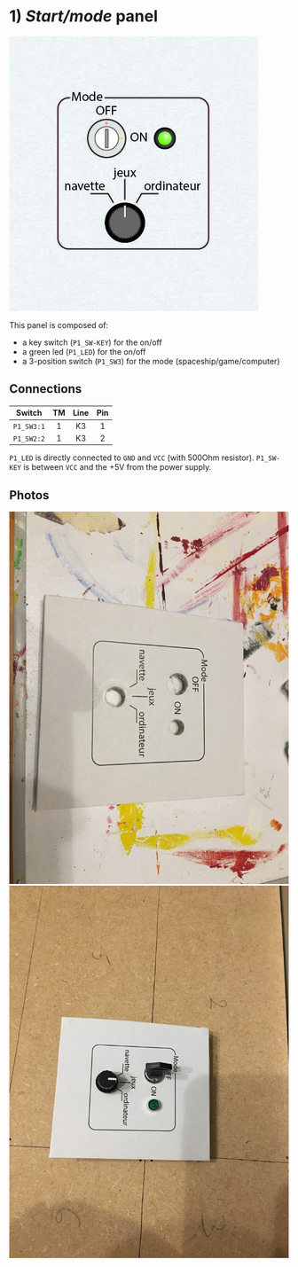 # 1) *Start/mode* panel

![panel](design-1.jpg)

This panel is composed of:
- a key switch (`P1_SW-KEY`) for the on/off
- a green led (`P1_LED`) for the on/off
- a 3-position switch (`P1_SW3`) for the mode (spaceship/game/computer)

## Connections

| Switch     | TM | Line | Pin |
|:----------:|:--:|:----:|:---:|
| `P1_SW3:1` | 1  |  K3  | 1   |
| `P1_SW2:2` | 1  |  K3  | 2   |

`P1_LED` is directly connected to `GND` and `VCC` (with 500Ohm resistor).
`P1_SW-KEY` is between `VCC` and the +5V from the power supply. 

## Photos
![start-mode](../../photos/panels/1-start/IMG_1902.JPG)
![start-mode](../../photos/panels/1-start/IMG_1904.JPG)